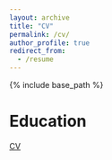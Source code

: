 ```yaml
---
layout: archive
title: "CV"
permalink: /cv/
author_profile: true
redirect_from:
  - /resume
---
```


{% include base_path %}

Education
======

[CV](https://laurencleek.github.io/laurencleek/files/CV.pdf)